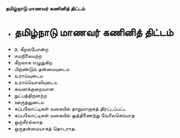 **தமிழ்நாடு மாணவர் கணினித் திட்டம்**
- # தமிழ்நாடு மாணவர் கணினித் திட்டம்
- a. கீறல்போன்ற
- சமநிலையற்ற
- கீறலாக எழுதுகிற
- பிறாண்டும் தன்மையுடைய
- உராய்வுடைய
- உராய்வொலியுடைய
- கவனக்குறைவான
- நுட்பத்திறனற்ற
- ஊருதலுடைய
- கப்பலோட்டிகள் வகையில் தாறுமாறாகத் திரட்டப்பட்ட
- கப்பலோட்டிகள் வகையில் ஒத்திணைந்து வேலைசெய்யாத
- ஒருசீரல்லாத
- ஒருதன்மையாகத் தொடராத.

